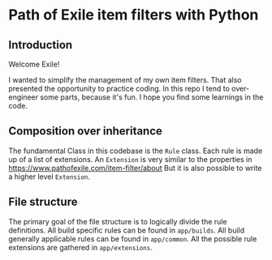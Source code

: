 # Path of Exile item filters with Python

## Introduction

Welcome Exile!

I wanted to simplify the management of my own item filters.
That also presented the opportunity to practice coding.
In this repo I tend to over-engineer some parts, because it's fun.
I hope you find some learnings in the code.

## Composition over inheritance

The fundamental Class in this codebase is the `Rule` class.
Each rule is made up of a list of extensions.
An `Extension` is very similar to the properties in <https://www.pathofexile.com/item-filter/about>
But it is also possible to write a higher level `Extension`.

## File structure

The primary goal of the file structure is to logically divide the rule definitions.
All build specific rules can be found in `app/builds`.
All build generally applicable rules can be found in `app/common`.
All the possible rule extensions are gathered in `app/extensions`.
